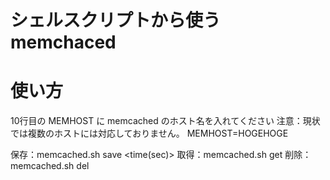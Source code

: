 シェルスクリプトから使う memchaced
===============

# 使い方
10行目の MEMHOST に memcached のホスト名を入れてください
注意：現状では複数のホストには対応しておりません。
MEMHOST=HOGEHOGE


保存：memcached.sh save <key> <val> <time(sec)>
取得：memcached.sh get  <key>
削除：memcached.sh del  <key>
